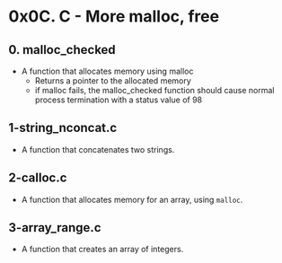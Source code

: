 # 0x0C. C - More malloc, free
## 0. malloc_checked
* A function that allocates memory using malloc
  * Returns a pointer to the allocated memory
  * if malloc fails, the malloc_checked function should cause normal process termination with a status value of 98

## 1-string_nconcat.c
* A function that concatenates two strings.

## 2-calloc.c
* A function that allocates memory for an array, using `malloc`.

## 3-array_range.c
* A function that creates an array of integers.
